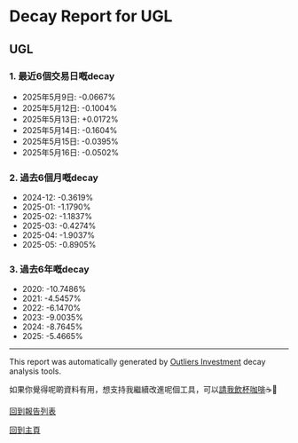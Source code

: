 # Decay Report for UGL

## UGL

### 1. 最近6個交易日嘅decay

- 2025年5月9日: -0.0667%
- 2025年5月12日: -0.1004%
- 2025年5月13日: +0.0172%
- 2025年5月14日: -0.1604%
- 2025年5月15日: -0.0395%
- 2025年5月16日: -0.0502%

### 2. 過去6個月嘅decay

- 2024-12: -0.3619%
- 2025-01: -1.1790%
- 2025-02: -1.1837%
- 2025-03: -0.4274%
- 2025-04: -1.9037%
- 2025-05: -0.8905%

### 3. 過去6年嘅decay

- 2020: -10.7486%
- 2021: -4.5457%
- 2022: -6.1470%
- 2023: -9.0035%
- 2024: -8.7645%
- 2025: -5.4665%

------------------------------
This report was automatically generated by [Outliers Investment](https://outliersecon.github.io/Outliers-Investment/) decay analysis tools.

如果你覺得呢啲資料有用，想支持我繼續改進呢個工具，可以[請我飲杯咖啡](https://buymeacoffee.com/outliersecon)☕🙏

[回到報告列表](https://outliersecon.github.io/Outliers-Investment/reports/reports_public)

[回到主頁](https://outliersecon.github.io/Outliers-Investment/)